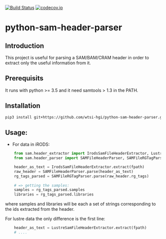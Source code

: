 [![Build Status](https://travis-ci.org/wtsi-hgi/python-common.svg)](https://travis-ci.org/wtsi-hgi/python-sam-header-parser)
[![codecov.io](https://codecov.io/gh/wtsi-hgi/python-sam-header-parser/graph/badge.svg)](https://codecov.io/github/wtsi-hgi/python-sam-header-parser)

# python-sam-header-parser

## Introduction
This project is useful for parsing a SAM/BAM/CRAM header in order to extract only the useful information from it.

## Prerequisits
It runs with python >= 3.5 and it need samtools > 1.3 in the PATH.

## Installation
```bash
pip3 install git+https://github.com/wtsi-hgi/python-sam-header-parser.git@<commit_id_or_branch_or_tag>#egg=sam_header_parser
```

## Usage:
- For data in iRODS:

```python
    from sam.header_extractor import IrodsSamFileHeaderExtractor, LustreSamFileHeaderExtractor
    from sam.header_parser import SAMFileHeaderParser, SAMFileRGTagParser

    header_as_text = IrodsSamFileHeaderExtractor.extract(fpath)
    raw_header = SAMFileHeaderParser.parse(header_as_text)
    rg_tags_parsed = SAMFileRGTagParser.parse(raw_header.rg_tags)
    
    # => getting the samples:
    samples = rg_tags_parsed.samples
    libraries = rg_tags_parsed.libraries
```
where samples and libraries will be each a set of strings corresponding to the ids extracted from the header.

For lustre data the only difference is the first line:

```python
    header_as_text = LustreSamFileHeaderExtractor.extract(fpath)
    # ....
```
